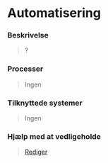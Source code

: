 # Automatisering

### Beskrivelse

> ?

### Processer

> Ingen

### Tilknyttede systemer

> Ingen

### Hjælp med at vedligeholde

> [Rediger](https://github.com/FMDatahub/Portal/blob/main/docs/Moduler/Helpdesk/Automatisering.md)
